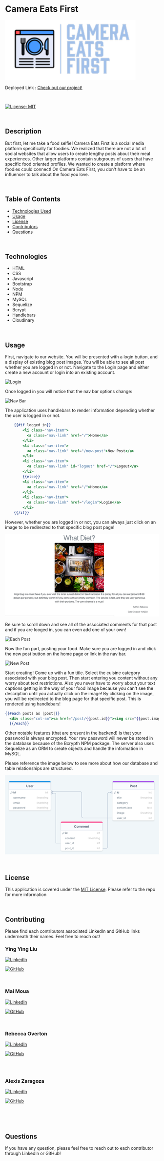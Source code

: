 
# Camera Eats First 
![Logo](./images/logo.png)


 Deployed Link : [Check out our project!](https://cameraeatsfirst.herokuapp.com/)

<br>

[![License: MIT](https://img.shields.io/badge/License-MIT-yellow.svg)](https://opensource.org/licenses/MIT)

<br>

## Description
But first, let me take a food selfie! Camera Eats First is a social media platform specifically for foodies. We realized that there are not a lot of social websites that allow users to create lengthy posts about their meal experiences. Other larger platforms contain subgroups of users that have specific food oriented profiles. We wanted to create a platform where foodies could connect! On Camera Eats First, you don't have to be an influencer to talk about the food you love.




<br>

## Table of Contents

- [Technologies Used](#technologies)
- [Usage](#usage)
- [License](#license)
- [Contributors](#contributors)
- [Questions](#questions)

<br>

## Technologies
- HTML
- CSS
- Javascript
- Bootstrap
- Node
- NPM
- MySQL
- Sequelize
- Bcrypt
- Handlebars
- Cloudinary


<br>

## Usage
First, navigate to our website. You will be presented with a login button, and a display of existing blog post images. You will be able to see all post whether you are logged in or not. Navigate to the Login page and either create a new account or login into an existing account.

![Login](./images/gif/signup.gif)

Once logged in you will notice that the nav bar options change:

![Nav Bar](./images/gif/home%3Alogin%3Alogout.gif)

The application uses handlebars to render information depending whether the user is logged in or not.

```handlebars
    {{#if logged_in}}
        <li class="nav-item">
          <a class="nav-link" href="/">Home</a>
        </li>
        <li class="nav-item">
          <a class="nav-link" href="/new-post">New Post</a>
        </li>
        <li class="nav-item">
          <a class="nav-link" id="logout" href="/">Logout</a>
        </li>
        {{else}}
        <li class="nav-item">
          <a class="nav-link" href="/">Home</a>
        </li>
        <li class="nav-item">
          <a class="nav-link" href="/login">Login</a>
        </li>
    {{/if}}
```

However, whether you are logged in or not, you can always just click on an image to be redirected to that specific blog post page!

![Post](./images/blog-post.png)

Be sure to scroll down and see all of the associated comments for that post and if you are looged in, you can even add one of your own!

![Each Post](./images/gif/each-post.gif)

Now the fun part, posting your food. Make sure you are logged in and click the new post button on the home page or link in the nav bar.

![New Post](./images/gif/new-post.gif)

Start creating! Come up with a fun title. Select the cuisine category associated with your blog post. Then start entering you content without any worry about text restrictions. Also you never have to worry about your text captions getting in the way of your food image because you can't see the description until you actually click on the image! By clicking on the image, you will be redirected to the blog page for that specific post. This is rendered using handlebars!

```handlebars
{{#each posts as |post|}}
  <div class="col-sm"><a href="/post/{{post.id}}"><img src="{{post.image}}" width="400" height="400"></a></div>
  {{/each}}
```

Other notable features (that are present in the backend) is that your password is always encrypted. Your raw password will never be stored in the database because of the Bcrypth NPM package.
The server also uses Sequelize as an ORM to create objects and handle the information in MySQL.

Please reference the image below to see more about how our database and table relationships are structured.

![SQL Tables](./images/sql.png)



<br>

## License
This application is covered under the [MIT License](https://github.com/SkyWalkerMM26/Food-Blog-Post/blob/main/LICENSE). Please refer to the repo for more information

<br>

## Contributing
Please find each contributors associated LinkedIn and GitHub links underneath their names. Feel free to reach out!

### Ying Ying Liu 

 [![LinkedIn](https://img.shields.io/badge/LinkedIn-0077B5?style=for-the-badge&logo=linkedin&logoColor=white)](https://www.linkedin.com/in/ying-ying-l-5865a4136/)

[![GitHub](https://img.shields.io/badge/GitHub-100000?style=for-the-badge&logo=github&logoColor=white)](https://github.com/yingyliu)

<br>
 
 
### Mai Moua

[![LinkedIn](https://img.shields.io/badge/LinkedIn-0077B5?style=for-the-badge&logo=linkedin&logoColor=white)](https://www.linkedin.com/in/mai-moua-69a50517a/)

[![GitHub](https://img.shields.io/badge/GitHub-100000?style=for-the-badge&logo=github&logoColor=white)](https://github.com/SkyWalkerMM26)
<br>

<br>
 
 
### Rebecca Overton

[![LinkedIn](https://img.shields.io/badge/LinkedIn-0077B5?style=for-the-badge&logo=linkedin&logoColor=white)](https://www.linkedin.com/in/rebecca-overton/)

[![GitHub](https://img.shields.io/badge/GitHub-100000?style=for-the-badge&logo=github&logoColor=white)](https://github.com/overtonr)

<br>

<br>
 
 
### Alexis Zaragoza

[![LinkedIn](https://img.shields.io/badge/LinkedIn-0077B5?style=for-the-badge&logo=linkedin&logoColor=white)](https://www.linkedin.com/in/alexis-zaragoza-5baa51242/)

[![GitHub](https://img.shields.io/badge/GitHub-100000?style=for-the-badge&logo=github&logoColor=white)](https://github.com/turtle2001)

<br>

<br>
 
 


<br>

## Questions
If you have any question, please feel free to reach out to each contributor through LinkedIn or GitHub!
